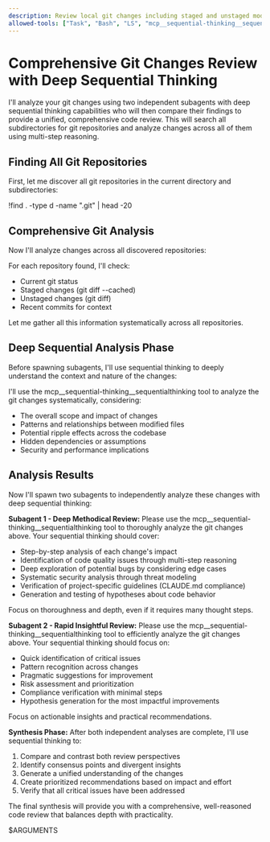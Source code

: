 ```yaml
---
description: Review local git changes including staged and unstaged modifications with deep sequential thinking code quality feedback across all git repos in subdirectories
allowed-tools: ["Task", "Bash", "LS", "mcp__sequential-thinking__sequentialthinking"]
---
```


# Comprehensive Git Changes Review with Deep Sequential Thinking

I'll analyze your git changes using two independent subagents with deep sequential thinking capabilities who will then compare their findings to provide a unified, comprehensive code review. This will search all subdirectories for git repositories and analyze changes across all of them using multi-step reasoning.

## Finding All Git Repositories
First, let me discover all git repositories in the current directory and subdirectories:

!find . -type d -name ".git" | head -20

## Comprehensive Git Analysis
Now I'll analyze changes across all discovered repositories:

For each repository found, I'll check:
- Current git status
- Staged changes (git diff --cached)
- Unstaged changes (git diff)  
- Recent commits for context

Let me gather all this information systematically across all repositories.

## Deep Sequential Analysis Phase
Before spawning subagents, I'll use sequential thinking to deeply understand the context and nature of the changes:

I'll use the mcp__sequential-thinking__sequentialthinking tool to analyze the git changes systematically, considering:
- The overall scope and impact of changes
- Patterns and relationships between modified files
- Potential ripple effects across the codebase
- Hidden dependencies or assumptions
- Security and performance implications

## Analysis Results
Now I'll spawn two subagents to independently analyze these changes with deep sequential thinking:

**Subagent 1 - Deep Methodical Review:**
Please use the mcp__sequential-thinking__sequentialthinking tool to thoroughly analyze the git changes above. Your sequential thinking should cover:
- Step-by-step analysis of each change's impact
- Identification of code quality issues through multi-step reasoning
- Deep exploration of potential bugs by considering edge cases
- Systematic security analysis through threat modeling
- Verification of project-specific guidelines (CLAUDE.md compliance)
- Generation and testing of hypotheses about code behavior

Focus on thoroughness and depth, even if it requires many thought steps.

**Subagent 2 - Rapid Insightful Review:**
Please use the mcp__sequential-thinking__sequentialthinking tool to efficiently analyze the git changes above. Your sequential thinking should focus on:
- Quick identification of critical issues
- Pattern recognition across changes
- Pragmatic suggestions for improvement
- Risk assessment and prioritization
- Compliance verification with minimal steps
- Hypothesis generation for the most impactful improvements

Focus on actionable insights and practical recommendations.

**Synthesis Phase:**
After both independent analyses are complete, I'll use sequential thinking to:
1. Compare and contrast both review perspectives
2. Identify consensus points and divergent insights
3. Generate a unified understanding of the changes
4. Create prioritized recommendations based on impact and effort
5. Verify that all critical issues have been addressed

The final synthesis will provide you with a comprehensive, well-reasoned code review that balances depth with practicality.

$ARGUMENTS